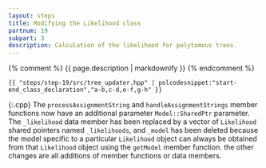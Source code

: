 ```yaml
---
layout: steps
title: Modifying the Likelihood class
partnum: 19
subpart: 3
description: Calculation of the likelihood for polytomous trees.
---
```

{% comment %}
{{ page.description | markdownify }}
{% endcomment %}

~~~~~~
{{ "steps/step-19/src/tree_updater.hpp" | polcodesnippet:"start-end_class_declaration","a-b,c-d,e-f,g-h" }}
~~~~~~
{:.cpp}
The `processAssignmentString` and `handleAssignmentStrings` member functions now have an additional parameter `Model::SharedPtr` parameter. The `_likelihood` data member has been replaced by a vector of `Likelihood` shared pointers named `_likelihoods`, and `_model` has been deleted because the model specific to a particular `Likelihood` object can always be obtained from that `Likelihood` object using the `getModel` member function. the other changes are all additions of member functions or data members.

